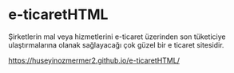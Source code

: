 # e-ticaretHTML
 
Şirketlerin mal veya hizmetlerini e-ticaret üzerinden son tüketiciye ulaştırmalarına
olanak sağlayacağı çok güzel bir e ticaret sitesidir.

https://huseyinozmermer2.github.io/e-ticaretHTML/
